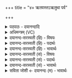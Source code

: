 +++
title = "४० ऋतवस्तऽऋतुथा पर्व"

+++
<details><summary>पदपाठः - दयानन्दादि</summary>

ऋ॒तवः॑। ते॒। ऋ॒तु॒थेत्यृ॑तु॒ऽथा। पर्व॑। श॒मि॒तारः॑। वि। शा॒स॒तु॒। सं॒व॒त्स॒रस्य॑। तेज॑सा। श॒मीभिः॑। श॒म्य॒न्तु॒। त्वा॒। ४०।
</details>

<details><summary>अधिमन्त्रम् (VC)</summary>

- प्रजा देवता
- प्रजापतिर्ऋषिः
- अनुष्टुप्
- गान्धारः
</details>

<details><summary>दयानन्द-सरस्वती (हि) - विषयः</summary>

फिर स्त्री-पुरुष कैसे अपना वर्त्ताव वर्त्तें, इस विषय को अगले मन्त्र में कहा है ॥
</details>

<details><summary>दयानन्द-सरस्वती (हि) - पदार्थः</summary>

पदार्थान्वयभाषाः -  हे विद्यार्थी जन ! जैसे (ते) तेरे (ऋतवः) वसन्त आदि ऋतु (ऋतुथा) ऋतु-ऋतु के गुणों से (पर्व) पालना कर (शमितारः) वैसे पढ़ाने रूप यज्ञ में शम, दम आदि गुणों की प्राप्ति करानेहारे अध्यापक पढ़नेवालों को (वि, शासतु) विशेषता से उपदेश करें (संवत्सरस्य) और संवत् के (तेजसा) जल (शमीभिः) और कर्मों से (त्वा) तुझे (शम्यन्तु) शान्ति दें, उनकी तू सदैव सेवा कर ॥४० ॥
</details>

<details><summary>दयानन्द-सरस्वती (हि) - भावार्थः</summary>

भावार्थभाषाः -  इस मन्त्र में वाचकलुप्तोपमालङ्कार है। जैसे ऋतु पारी से अपने-अपने चिह्नों को प्राप्त होते हैं, वैसे स्त्री-पुरुष पारी से ब्रह्मचर्य, गृहस्थ का धर्म, वानप्रस्थ वन में रहकर तप करना और संन्यास आश्रम को करके; ब्राह्मण और ब्राह्मणी पढ़ावें, क्षत्रिय और क्षत्रिया प्रजा की रक्षा करें, वैश्य और वैश्या खेती आदि की उन्नति करें और शूद्र-शूद्रा उक्त ब्राह्मण आदि की सेवा किया करें ॥४० ॥
</details>

<details><summary>दयानन्द-सरस्वती (सं) - विषयः</summary>

पुनः स्त्रीपुरुषाः कथं वर्त्तेरन्नित्याह ॥
</details>

<details><summary>दयानन्द-सरस्वती (सं) - पदार्थः</summary>

पदार्थान्वयभाषाः -  हे विद्यार्थिन् ! यथा ते ऋतव ऋतथा पर्वेव शमितारोऽध्येतारं विशासतु संवत्सरस्य तेजसा शमीभिस्त्वा त्वां शम्यन्तु तांस्त्वं सदैव सेवस्व ॥४० ॥
</details>

<details><summary>दयानन्द-सरस्वती (सं) - भावार्थः</summary>

भावार्थभाषाः -  अत्र वाचकलुप्तोपमालङ्कारः। यथा ऋतवः पर्यायेण स्वानि स्वानि लिङ्गान्यभिपद्यन्ते, तथैव स्त्रीपुरुषाः पर्यायेण ब्रह्मचर्यगृहस्थवानप्रस्थसंन्यासाश्रमान् कृत्वा, ब्राह्मणा ब्राह्मण्यश्चाऽध्यापयेयुः, क्षत्रियाः प्रजा रक्षन्तु, वैश्याः कृष्यादिकमुन्नयन्तु, शूद्राश्चैतान् सेवन्तामिति ॥४० ॥
</details>

<details><summary>सविता जोशी ← दयानन्दः (म) - भावार्थः</summary>

भावार्थभाषाः -  या मंत्रात वाचकलुप्तोपमालंकार आहे. जसे ऋतूचे चिन्ह क्रमाक्रमाने प्रकट होते तसे स्री-पुरुषांनीही क्रमाक्रमाने ब्रह्मचर्य, गृहस्थ, वानप्रस्थ यांचे पालन करावे व संन्यासाश्रमाचा स्वीकार करावा. ब्राह्मण व ब्राह्मण स्रीने अध्यापन करावे. क्षत्रिय व क्षत्रिय स्रीने प्रजेचे रक्षण करावे. वैश्य व वैश्य स्रीने शेतीचा विकास करावा आणि शूद्र व शूद्र स्रीने इतरांची सेवा करावी.
</details>